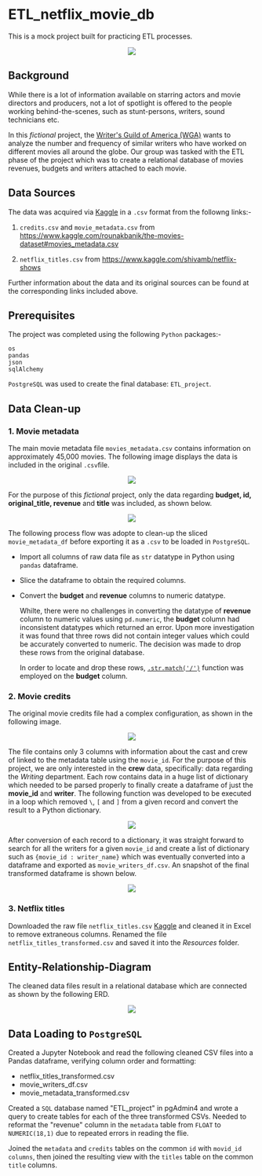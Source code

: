 # ETL_netflix_movie_db
This is a mock project built for practicing ETL processes.

<p align="center">
  <img src="Images/etl_image.jpg">
</p>

## Background
While there is a lot of information available on starring actors and movie directors and producers, not a lot of spotlight is offered to the people working behind-the-scenes, such as stunt-persons, writers, sound technicians etc. 

In this _fictional_ project, the [Writer's Guild of America (WGA)](https://www.wga.org/) wants to analyze the number and frequency of similar writers who have worked on different movies all around the globe. Our group was tasked with the ETL phase of the project which was to create a relational database of movies revenues, budgets and writers attached to each movie.

## Data Sources
The data was acquired via [Kaggle](https://www.kaggle.com/) in a `.csv` format from the followng links:-

1. `credits.csv` and `movie_metadata.csv` from <https://www.kaggle.com/rounakbanik/the-movies-dataset#movies_metadata.csv>

2. `netflix_titles.csv` from <https://www.kaggle.com/shivamb/netflix-shows>

Further information about the data and its original sources can be found at the corresponding links included above.

## Prerequisites
The project was completed using the following `Python` packages:-
```
os
pandas
json
sqlAlchemy
```
`PostgreSQL` was used to create the final database: `ETL_project`.

## Data Clean-up

### 1. Movie metadata
The main movie metadata file `movies_metadata.csv` contains information on approximately 45,000 movies. The following image displays the data is included in the original `.csv`file. 
<p align="center">
  <img src="Images/movie_metadata_data.png">
</p>

For the purpose of this _fictional_ project, only the data regarding **budget, id, original_title, revenue** and **title** was included, as shown below.
<p align="center">
  <img src="Images/movie_metadata_sliced.png">
</p>

The following process flow was adopte to clean-up the sliced `movie_metadata_df` before exporting it as a `.csv` to be loaded in `PostgreSQL`.

* Import all columns of raw data file as `str` datatype in Python using `pandas` dataframe.  
* Slice the dataframe to obtain the required columns.
* Convert the **budget** and **revenue** columns to numeric datatype.

   Whilte, there were no challenges in converting the datatype of **revenue** column to numeric values using `pd.numeric`, the **budget** column had inconsistent datatypes which returned an error. Upon more investigation it was found that three rows did not contain integer values which could be accurately converted to numeric. The decision was made to drop these rows from the original database.
   
   In order to locate and drop these rows, [`.str.match('/')`](https://pandas.pydata.org/pandas-docs/stable/reference/api/pandas.Series.str.match.html)  function was employed on the **budget** column.

### 2. Movie credits
The original movie credits file had a complex configuration, as shown in the following image.

<p align="center">
  <img src="Images/credits_data.png">
</p>

The file contains only 3 columns with information about the cast and crew of linked to the metadata table using the `movie_id`. For the purpose of this project, we are only interested in the **crew** data, specifically: data regarding the _Writing_ department. Each row contains data in a huge list of dictionary which needed to be parsed properly to finally create a dataframe of just the **movie_id** and **writer**. The following function was developed to be executed in a loop which removed `\`, `[` and `]` from a given record and convert the result to a Python dictionary.

<p align="center">
  <img src="Images/dictify_image.png">
</p>

After conversion of each record to a dictionary, it was straight forward to search for all the writers for a given `movie_id` and create a list of dictionary such as `{movie_id : writer_name}` which was eventually converted into a dataframe and exported as `movie_writers_df.csv`. An snapshot of the final transformed dataframe is shown below.

<p align="center">
  <img src="Images/movie_writers_df_image.png">
</p>

### 3. Netflix titles

Downloaded the raw file `netflix_titles.csv` [Kaggle](https://www.kaggle.com/shivamb/netflix-shows) and cleaned it in Excel to remove extraneous columns. Renamed the file `netflix_titles_transformed.csv` and saved it into the _Resources_ folder.

## Entity-Relationship-Diagram
The cleaned data files result in a relational database which are connected as shown by the following ERD.

<p align="center">
  <img src="Images/netflix_ERD.png">
</p>

## Data Loading to `PostgreSQL`

Created a Jupyter Notebook and read the following cleaned CSV files into a Pandas dataframe, verifying column order and formatting:
* netflix_titles_transformed.csv
* movie_writers_df.csv
* movie_metadata_transformed.csv

Created a `SQL` database named "ETL_project" in pgAdmin4 and wrote a query to create tables for each of the three transformed CSVs. Needed to reformat the "revenue" column in the `metadata` table from `FLOAT` to `NUMERIC(18,1)` due to repeated errors in reading the flie.

Joined the `metadata` and `credits` tables on the common `id` with `movid_id columns`, then joined the resulting view with the `titles` table on the common `title` columns.
